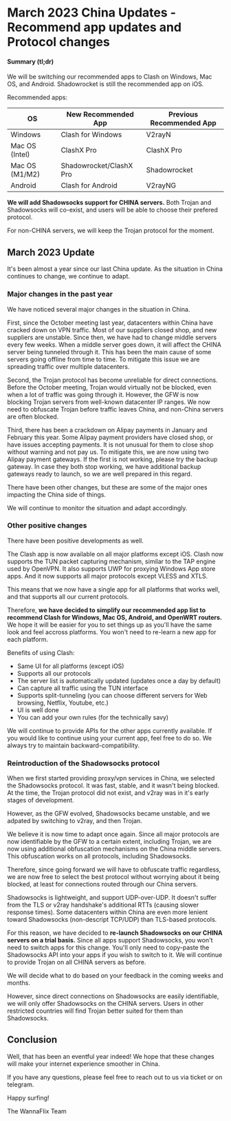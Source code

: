 # March 2023 China Updates - Recommend app updates and Protocol changes

#### Summary (tl;dr)

We will be switching our recommended apps to Clash on Windows, Mac OS, and Android. Shadowrocket is still the recommended app on iOS.

Recommended apps:

| OS             | New Recommended App     | Previous Recommended App |
| -------------- | ----------------------- | ------------------------ |
| Windows        | Clash for Windows       | V2rayN                   |
| Mac OS (Intel) | ClashX Pro              | ClashX Pro               |
| Mac OS (M1/M2) | Shadowrocket/ClashX Pro | Shadowrocket             |
| Android        | Clash for Android       | V2rayNG                  |

**We will add Shadowsocks support for CHINA servers.** Both Trojan and Shadowsocks will co-exist, and users will be able to choose their prefered protocol.

For non-CHINA servers, we will keep the Trojan protocol for the moment.&#x20;

## March 2023 Update

It's been almost a year since our last China update. As the situation in China continues to change, we continue to adapt.

### &#x20;Major changes in the past year

We have noticed several major changes in the situation in China.&#x20;

First, since the October meeting last year, datacenters within China have cracked down on VPN traffic. Most of our suppliers closed shop, and new suppliers are unstable. Since then, we have had to change middle servers every few weeks. When a middle server goes down, it will affect the CHINA server being tunneled through it. This has been the main cause of some servers going offline from time to time. To mitigate this issue we are spreading traffic over multiple datacenters.

Second, the Trojan protocol has become unreliable for direct connections. Before the October meeting, Trojan would virtually not be blocked, even when a lot of traffic was going through it. However, the GFW is now blocking Trojan servers from well-known datacenter IP ranges. We now need to obfuscate Trojan before traffic leaves China, and non-China servers are often blocked.

Third, there has been a crackdown on Alipay payments in January and February this year. Some Alipay payment providers have closed shop, or have issues accepting payments. It is not unusual for them to close shop without warning and not pay us. To mitigate this, we are now using two Alipay payment gateways. If the first is not working, please try the backup gateway. In case they both stop working, we have additional backup gateways ready to launch, so we are well prepared in this regard.

There have been other changes, but these are some of the major ones impacting the China side of things.

We will continue to monitor the situation and adapt accordingly.

### Other positive changes

There have been positive developments as well.&#x20;

The Clash app is now available on all major platforms except iOS. Clash now supports the TUN packet capturing mechanism, similar to the TAP engine used by OpenVPN. It also supports UWP for proxying Windows App store apps. And it now supports all major protocols except VLESS and XTLS.&#x20;

This means that we now have a single app for all platforms that works well, and that supports all our current protocols.&#x20;

Therefore, **we have decided to simplify our recommended app list to recommend Clash for Windows, Mac OS, Android, and OpenWRT routers.** We hope it will be easier for you to set things up as you'll have the same look and feel accross platforms. You won't need to re-learn a new app for each platform.&#x20;

Benefits of using Clash:

* Same UI for all platforms (except iOS)
* Supports all our protocols
* The server list is automatically updated  (updates once a day by default)
* Can capture all traffic using the TUN interface
* Supports split-tunneling (you can choose different servers for Web browsing, Netflix, Youtube, etc.)
* UI is well done
* You can add your own rules (for the technically savy)

We will continue to provide APIs for the other apps currently available. If you would like to continue using your current app, feel free to do so. We always try to maintain backward-compatibility.

### Reintroduction of the Shadowsocks protocol

When we first started providing proxy/vpn services in China, we selected the Shadowsocks protocol. It was fast, stable, and it wasn't being blocked. At the time, the Trojan protocol did not exist, and v2ray was in it's early stages of development.&#x20;

However, as the GFW evolved, Shadowsocks became unstable, and we adpated by switching to v2ray, and then Trojan.&#x20;

We believe it is now time to adapt once again. Since all major protocols are now identifiable by the GFW to a certain extent, including Trojan, we are now using additional obfuscation mechanisms on the China middle servers. This obfuscation works on all protocols, including Shadowsocks.&#x20;

Therefore, since going forward we will have to obfuscate traffic regardless, we are now free to select the best protocol without worrying about it being blocked, at least for connections routed through our China servers.&#x20;

Shadowsocks is lightweight, and support UDP-over-UDP. It doesn't suffer from the TLS or v2ray handshake's additional RTTs (causing slower response times). Some datacenters within China are even more lenient toward Shadowsocks (non-descript TCP/UDP) than TLS-based protocols.&#x20;

For this reason, we have decided to **re-launch Shadowsocks on our CHINA servers on a trial basis.** Since all apps support Shadowsocks, you won't need to switch apps for this change. You'll only need to copy-paste the Shadowsocks API into your apps if you wish to switch to it. We will continue to provide Trojan on all CHINA servers as before.

We will decide what to do based on your feedback in the coming weeks and months.

However, since direct connections on Shadowsocks are easily identifiable, we will only offer Shadowsocks on the CHINA servers. Users in other restricted countries will find Trojan better suited for them than Shadowsocks.&#x20;

## Conclusion

Well, that has been an eventful year indeed! We hope that these changes will make your internet experience smoother in China.&#x20;

If you have any questions, please feel free to reach out to us via ticket or on telegram.&#x20;

Happy surfing!

The WannaFlix Team

